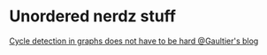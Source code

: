 # Unordered nerdz stuff

[Cycle detection in graphs does not have to be hard @Gaultier's blog](https://gaultier.github.io/blog/kahns_algorithm.html)

